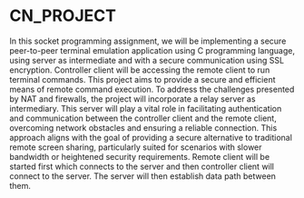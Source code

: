 # CN_PROJECT

In this socket programming assignment, we will be implementing a secure peer-to-peer terminal emulation application using C programming language, using server as intermediate and with a secure communication using SSL encryption. Controller client will be accessing the remote client to run terminal commands. This project aims to provide a secure and efficient means of remote command execution.
To address the challenges presented by NAT and firewalls, the project will incorporate a relay server as intermediary. This server will play a vital role in facilitating authentication and communication between the controller client and the remote client, overcoming network obstacles and ensuring a reliable connection.
This approach aligns with the goal of providing a secure alternative to traditional remote screen sharing, particularly suited for scenarios with slower bandwidth or heightened security requirements.
Remote client will be started first which connects to the server and then controller client will connect to the server. The server will then establish data path between them.
